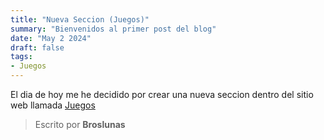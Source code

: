 ```yaml
---
title: "Nueva Seccion (Juegos)"
summary: "Bienvenidos al primer post del blog"
date: "May 2 2024"
draft: false
tags:
- Juegos
---
```

El dia de hoy me he decidido por crear una nueva seccion dentro del sitio web llamada [Juegos](/juegos)

> Escrito por **Broslunas**
